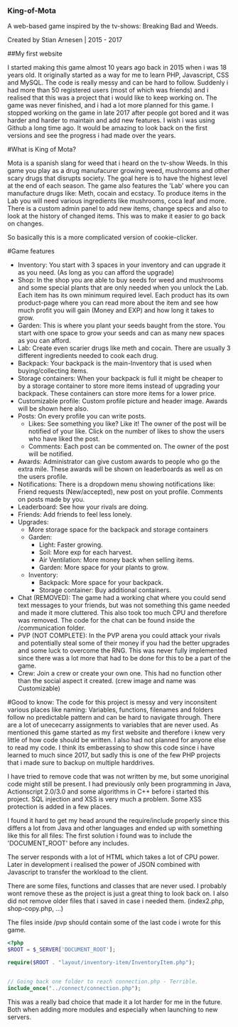 ### King-of-Mota

A web-based game inspired by the tv-shows: Breaking Bad and Weeds.

Created by Stian Arnesen | 2015 - 2017


##My first website

I started making this game almost 10 years ago back in 2015 when i was 18 years old. It originally started as a way for me to learn PHP, Javascript, CSS and MySQL. 
The code is really messy and can be hard to follow. 
Suddenly i had more than 50 registered users (most of which was friends) and i realised that this was a project that i would like to keep working on.
The game was never finished, and i had a lot more planned for this game.
I stopped working on the game in late 2017 after people got bored and it was harder and harder to maintain and add new features. 
I wish i was using Github a long time ago. It would be amazing to look back on the first versions and see the progress i had made over the years.

#What is King of Mota?

Mota is a spanish slang for weed that i heard on the tv-show Weeds.
In this game you play as a drug manufacurer growing weed, mushrooms and other scary drugs that disrupts society. 
The goal here is to have the highest level at the end of each season. 
The game also features the 'Lab' where you can manufacture drugs like: Meth, cocain and ecstacy.
To produce items in the Lab you will need various ingredients like mushrooms, coca leaf and more.
There is a custom admin panel to add new items, change specs and also to look at the history of changed items. This was to make it easier to go back on changes.

So basically this is a more complicated version of cookie-clicker.


#Game features

* Inventory: You start with 3 spaces in your inventory and can upgrade it as you need. (As long as you can afford the upgrade)
* Shop: In the shop you are able to buy seeds for weed and mushrooms and some special plants that are only needed when you unlock the Lab. Each item has its own minimum required level. Each product has its own product-page where you can read more about the item and see how much profit you will gain (Money and EXP) and how long it takes to grow.
* Garden: This is where you plant your seeds baught from the store. You start with one space to grow your seeds and can as many new spaces as you can afford.
* Lab: Create even scarier drugs like meth and cocain. There are usually 3 different ingredients needed to cook each drug.
* Backpack: Your backpack is the main-Inventory that is used when buying/collecting items.
* Storage containers: When your backpack is full it might be cheaper to by a storage container to store more items instead of upgrading your backpack. These containers can store more items for a lower price.
* Customizable profile: Custom profile picture and header image. Awards will be shown here also.
* Posts: On every profile you can write posts.
	* Likes: See something you like? Like it! The owner of the post will be notified of your like. Click on the number of likes to show the users who have liked the post.
	* Comments: Each post can be commented on. The owner of the post will be notified.
* Awards: Administrator can give custom awards to people who go the extra mile. These awards will be shown on leaderboards as well as on the users profile.
* Notifications: There is a dropdown menu showing notifications like: Friend requests (New/accepted), new post on yout profile. Comments on posts made by you.
* Leaderboard: See how your rivals are doing.
* Friends: Add friends to feel less lonely.
* Upgrades:
	* More storage space for the backpack and storage containers
	* Garden:
		* Light: Faster growing.
		* Soil: More exp for each harvest.
		* Air Ventilation: More money back when selling items.
		* Garden: More space for your plants to grow.		
	* Inventory:
		* Backpack: More space for your backpack.
		* Storage container: Buy additional containers.
* Chat (REMOVED): The game had a working chat where you could send text messages to your friends, but was not something this game needed and made it more cluttered. This also took too much CPU and therefore was removed. The code for the chat can be found inside the /communication folder.
* PVP (NOT COMPLETE): In the PVP arena you could attack your rivals and potentially steal some of their money if you had the better upgrades and some luck to overcome the RNG. This was never fully implemented since there was a lot more that had to be done for this to be a part of the game.
* Crew: Join a crew or create your own one. This had no function other than the social aspect it created. (crew image and name was Customizable)

#Good to know: 
The code for this project is messy and very inconsitent various places like naming: Variables, functions, filenames and folders follow no predictable pattern and can be hard to navigate through.
There are a lot of unececarry assignments to variables that are never used.
As mentioned this game started as my first website and therefore i knew very little of how code should be written. I also had not planned for anyone else to read my code.
I think its emberassing to show this code since i have learned to much since 2017, but sadly this is one of the few PHP projects that i made sure to backup on multiple harddrives.

I have tried to remove code that was not written by me, but some unoriginal code might still be present.
I had previously only been programming in Java, Actionscript 2.0/3.0 and some algorithms in C++ before i started this project.
SQL injection and XSS is very much a problem. Some XSS protection is added in a few places.

I found it hard to get my head around the require/include properly since this differs a lot from Java and other languages and ended up with something like this for all files:
The first solution i found was to include the 'DOCUMENT_ROOT' before any includes.

The server responds with a lot of HTML which takes a lot of CPU power. Later in development i realised the power of JSON combined with Javascript to transfer the workload to the client.

There are some files, functions and classes that are never used. I probably wont remove these as the project is just a great thing to look back on.
I also did not remove older files that i saved in case i needed them. (index2.php, shop-copy.php, ...)

The files inside /pvp should contain some of the last code i wrote for this game.

```php
<?php
$ROOT = $_SERVER['DOCUMENT_ROOT'];

require($ROOT . "layout/inventory-item/InventoryItem.php");


// Going back one folder to reach connection.php - Terrible.
include_once("../connect/connection.php");
```
	
This was a really bad choice that made it a lot harder for me in the future. Both when adding more modules and especially when launching to new servers.